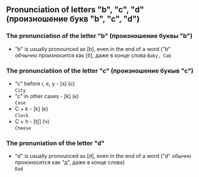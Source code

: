 ﻿## Pronunciation of letters "b", "c", "d" (произношение букв "b", "c", "d")
### The pronunciation of the letter "b" (произношение буквы "b")
* "b" is usually pronounced as [b], even in the end of a word  ("b" обчычно произносится как [б], даже в конце слова
`Baby, Cab`


### The pronunciatiion of the letter "c" (произношение букыв "с")
* "c" before i, e, y - [s] (с)  
`City`
* "c" in other cases - [k] (к)  
`Case`
* C + k - [k] (к)  
`Clock`
* C + h - [tʃ] (ч)  
`Cheese`


### The pronuniation of the letter "d"
* "d" is usually pronounced as [d], even in the end of a word ("d" обычно произносится как "д", даже в конце слова)  
`Dad` 